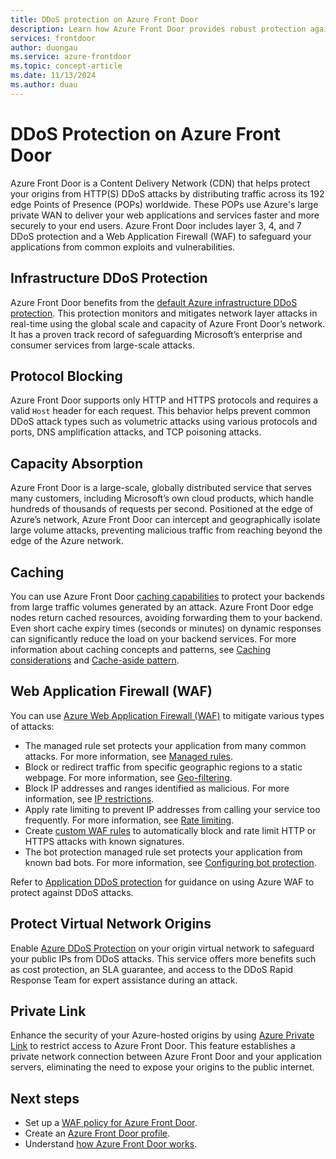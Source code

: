 ```yaml
---
title: DDoS protection on Azure Front Door
description: Learn how Azure Front Door provides robust protection against DDoS attacks, ensuring the security and performance of your web applications.
services: frontdoor
author: duongau
ms.service: azure-frontdoor
ms.topic: concept-article
ms.date: 11/13/2024
ms.author: duau
---
```


# DDoS Protection on Azure Front Door

Azure Front Door is a Content Delivery Network (CDN) that helps protect your origins from HTTP(S) DDoS attacks by distributing traffic across its 192 edge Points of Presence (POPs) worldwide. These POPs use Azure's large private WAN to deliver your web applications and services faster and more securely to your end users. Azure Front Door includes layer 3, 4, and 7 DDoS protection and a Web Application Firewall (WAF) to safeguard your applications from common exploits and vulnerabilities.

## Infrastructure DDoS Protection

Azure Front Door benefits from the [default Azure infrastructure DDoS protection](../ddos-protection/ddos-protection-overview.md). This protection monitors and mitigates network layer attacks in real-time using the global scale and capacity of Azure Front Door’s network. It has a proven track record of safeguarding Microsoft’s enterprise and consumer services from large-scale attacks.

## Protocol Blocking

Azure Front Door supports only HTTP and HTTPS protocols and requires a valid `Host` header for each request. This behavior helps prevent common DDoS attack types such as volumetric attacks using various protocols and ports, DNS amplification attacks, and TCP poisoning attacks.

## Capacity Absorption

Azure Front Door is a large-scale, globally distributed service that serves many customers, including Microsoft’s own cloud products, which handle hundreds of thousands of requests per second. Positioned at the edge of Azure’s network, Azure Front Door can intercept and geographically isolate large volume attacks, preventing malicious traffic from reaching beyond the edge of the Azure network.

## Caching

You can use Azure Front Door [caching capabilities](./front-door-caching.md) to protect your backends from large traffic volumes generated by an attack. Azure Front Door edge nodes return cached resources, avoiding forwarding them to your backend. Even short cache expiry times (seconds or minutes) on dynamic responses can significantly reduce the load on your backend services. For more information about caching concepts and patterns, see [Caching considerations](/azure/architecture/best-practices/caching) and [Cache-aside pattern](/azure/architecture/patterns/cache-aside).

## Web Application Firewall (WAF)

You can use [Azure Web Application Firewall (WAF)](../web-application-firewall/afds/afds-overview.md) to mitigate various types of attacks:

- The managed rule set protects your application from many common attacks. For more information, see [Managed rules](../web-application-firewall/afds/waf-front-door-drs.md).
- Block or redirect traffic from specific geographic regions to a static webpage. For more information, see [Geo-filtering](../web-application-firewall/afds/waf-front-door-geo-filtering.md).
- Block IP addresses and ranges identified as malicious. For more information, see [IP restrictions](../web-application-firewall/afds/waf-front-door-configure-ip-restriction.md).
- Apply rate limiting to prevent IP addresses from calling your service too frequently. For more information, see [Rate limiting](../web-application-firewall/afds/waf-front-door-rate-limit.md).
- Create [custom WAF rules](../web-application-firewall/afds/waf-front-door-custom-rules.md) to automatically block and rate limit HTTP or HTTPS attacks with known signatures.
- The bot protection managed rule set protects your application from known bad bots. For more information, see [Configuring bot protection](../web-application-firewall/afds/waf-front-door-policy-configure-bot-protection.md).

Refer to [Application DDoS protection](../web-application-firewall/shared/application-ddos-protection.md) for guidance on using Azure WAF to protect against DDoS attacks.

## Protect Virtual Network Origins

Enable [Azure DDoS Protection](../ddos-protection/ddos-protection-overview.md) on your origin virtual network to safeguard your public IPs from DDoS attacks. This service offers more benefits such as cost protection, an SLA guarantee, and access to the DDoS Rapid Response Team for expert assistance during an attack.

## Private Link

Enhance the security of your Azure-hosted origins by using [Azure Private Link](private-link.md) to restrict access to Azure Front Door. This feature establishes a private network connection between Azure Front Door and your application servers, eliminating the need to expose your origins to the public internet.

## Next steps

- Set up a [WAF policy for Azure Front Door](front-door-waf.md).
- Create an [Azure Front Door profile](quickstart-create-front-door.md).
- Understand [how Azure Front Door works](front-door-routing-architecture.md).
